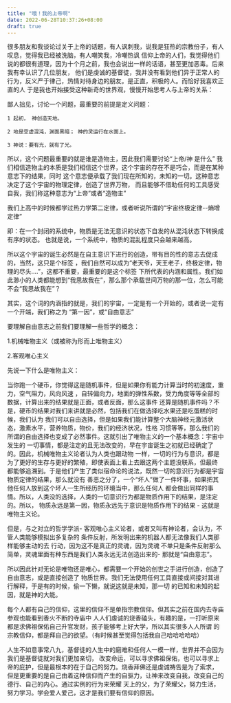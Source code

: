 ```yaml
---
title: "哦！我的上帝啊"
date: 2022-06-28T10:37:26+08:00
draft: true
---
```


很多朋友和我谈论过关于上帝的话题，有人讽刺我，说我是狂热的宗教份子，有人叹息，觉得我已经被洗脑，有人嘲笑我，冷嘲热讽
信仰上帝的人们，我觉得他们说的都很有道理，因为十个月之前，我也会说出一样的话语，甚至更加恶毒。后来我有幸认识了几位朋友，
他们是虔诚的基督徒，我并没有看到他们异于正常人的行为，反义严于律己，热情对待身边的朋友。是正直，积极的人。而恰好我喜欢正直的人
于是我也开始接受这种新奇的世界观，慢慢开始思考人与上帝的关系：


鄙人拙见，讨论一个问题，最重要的前提是定义问题：

```
1 起初， 神创造天地。

2 地是空虚混沌，渊面黑暗； 神的灵运行在水面上。

3 神说：要有光，就有了光。
```

所以，这个问题最重要的就是谁是造物主，因此我们需要讨论“上帝/神 是什么”
我们相信造物主的本质是我们相信这个世界，这个宇宙的存在不是巧合，而是在某种意志下的结果，同时
这个意志便承载了我们现在所知的，未知的一切。这种意志决定了这个宇宙的物理定律，创造了世界万物，
而且能够不借助任何的工具感受自我，我们称这种意志为“上帝”或者“造物主”

我们上高中的时候都学过热力学第二定律，或者听说所谓的“宇宙终极定律--熵增定律”

即：在一个封闭的系统中，物质是无法无意识的状态下自发的从混沌状态下转换成有序的状态。
也就是说，一个系统中，物质的混乱程度只会越来越高。

所以这个宇宙的诞生必然是在自主意识下进行的创造，带有目的性的意志去促成的，当然，这只是个标签
，我们自然可以成为“老天爷，天王老子，终极定律，物理的尽头....”，这都不重要，最重要的是这个标签
下所代表的内涵和属性。我们如此渺小的人类都能想到“我思故我在”，那么那个承载世间万物的那一位，怎么可能
不会“我思故我在”？

其实，这个词的内涵指的就是，我们的宇宙，一定是有一个开始的，或者说一定有一个开端，我们称之为
“第一因”，或“自由意志”

要理解自由意志之前我们要理解一些哲学的概念：

1.机械唯物主义（或被称为形而上唯物主义）

2.客观唯心主义

先说一下什么是唯物主义：

当你跑一个硬币，你觉得这是随机事件，但是如果你有能力计算当时的初速度，重力，空气阻力，风向风速
，自转偏向力，地面的弹性系数，受力角度等等全部的数据，计算出来的结果就是正面，或者反面，那么这事件
还算是随机事件吗？不是，硬币的结果对我们来讲就是必然，包括我们在做选择吃水果还是吃蛋糕的时候，我们认为
我们可以自由选择，但是如果我们能计算整个大脑神经元激活状态，激素水平，营养物质，物价，我们的经济状况，性格
习惯等等，那么我们的所谓的自由选择也变成了必然事件。这就引出了唯物主义的一个基本概念：宇宙中发生的
一切事情，都是注定的且无法改变的，早在宇宙诞生之初就已经确定了的。因此，机械唯物主义论者认为人类也跟动物
一样，一切的行为与意识，都是为了更好的生存与更好的繁殖，即使表面上看上去跟这两个主题没联系，但最终
都能够追溯到。于是他们产生了类似宿命论的说法，既然一切的意识行为都是宇宙物质定律的结果，那么就没有
善恶之分了，一个“坏人”做了一件坏事，如果把其他任何人放到这个坏人一生所经历的环境当中，那么任何人
都会做出同样的事情。所以，人类没的选择，人类的一切意识行为都是物质作用下的结果，是注定的。所以，
物质永远是第一因，物质永远先于意识是物质作用下的结果 - 这就是唯物主义论。

但是，与之对立的哲学学派- 客观唯心主义论者，或者又叫有神论者，会认为，不管人类能够模拟出多复杂的
条件反射，所发明出来的机器人都无法像我们人类那样能够主动的去 行动，因为这不是真正的灵魂，因为灵魂
不单只是条件反射那么简单，灵魂里面有种东西是我们人类永远无法创造出来的- 那就是“自由意志”。

所以因此针对无论是唯物还是唯心，都需要一个开始的创世之手进行创造，创造了自由意志，或是直接创造了
物质世界。我们无法使用任何工具直接或间接对其进行解释，于是有的时候，偷一下懒，就说这就是未知，那一切
的已知和未知的起因，就是神的大能。

每个人都有自己的信仰，这里的信仰不是单指宗教信仰。但其实之前在国内去寺庙参观也能看到香火不断的寺庙中
人人们虔诚的烧香磕头，有趣的是，一打听原来都是求佛祖保佑自己升官发财，孩子能够考上好大学，所以其实很多人人所谓
的宗教信仰，都是拜自己的欲望。（有时候甚至觉得包括我自己哈哈哈哈哈）

人生不如意事常八九，基督徒的人生中的磨难和任何人一模一样，世界并不会因为我们是基督徒就对我们更加亲切，
改变命运，可以寻求佛祖保佑，也可以寻求上帝的庇护，但是最根本的在于自己的努力。烧香拜佛还是虔诚祷告是为了索求，
但是更重要的是自己由着这种信仰而产生的自驱力，让神来改变自我，改变自己的德行、自己的内心。通过实例的行为来荣耀
天上的父，为了荣耀父，努力生活，努力学习。学会爱人爱己，这才是我们要有信仰的原因。




